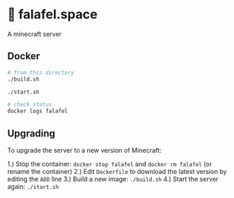 # 🚀 falafel.space

A minecraft server

## Docker

```sh
# from this directory
./build.sh

./start.sh

# check status
docker logs falafel
```

## Upgrading

To upgrade the server to a new version of Minecraft:

1.) Stop the container: `docker stop falafel` and `docker rm falafel` (or
    rename the container)
2.) Edit `Dockerfile` to download the latest version by editing the `ADD` line
3.) Build a new image: `./build.sh`
4.) Start the server again: `./start.sh`
